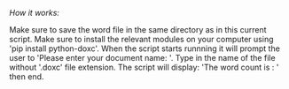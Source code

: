 *How it works:*

Make sure to save the word file in the same directory as in this current script.
Make sure to install the relevant modules on your computer using 'pip install python-doxc'.
When the script starts runnning it will prompt the user to 'Please enter your document name: '.
Type in the name of the file without '.doxc' file extension.
The script will display: 'The word count is : ' then end.

